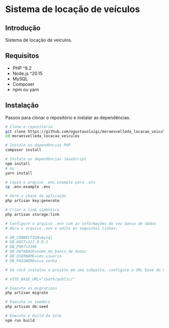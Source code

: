 # Sistema de locação de veículos

## Introdução
Sistema de locação de veículos.

## Requisitos
- PHP ^8.2
- Node.js ^20.15
- MySQL
- Composer
- npm ou yarn

## Instalação
Passos para clonar o repositório e instalar as dependências.

```bash
# Clone o repositório
git clone https://github.com/ogustavoluigi/moraesvelleda_locacao_veiculos.git
cd moraesvelleda_locacao_veiculos

# Instale as dependências PHP
composer install

# Instale as dependências JavaScript
npm install
# ou
yarn install

# Copie o arquivo .env.example para .env
cp .env.example .env

# Gere a chave da aplicação
php artisan key:generate

# Criar o link simbólico
php artisan storage:link

# Configure o arquivo .env com as informações do seu banco de dados
# Abra o arquivo .env e edite as seguintes linhas:

# DB_CONNECTION=mysql
# DB_HOST=127.0.0.1
# DB_PORT=3306
# DB_DATABASE=nome_do_banco_de_dados
# DB_USERNAME=seu_usuario
# DB_PASSWORD=sua_senha

# Se você instalou o projeto em uma subpasta, configure a URL base do Vite e edite a seguinte linha:

# VITE_BASE_URL="/path/public/"

# Execute as migrations
php artisan migrate

# Execute os seeders
php artisan db:seed

# Execute o build do Vite
npm run build
